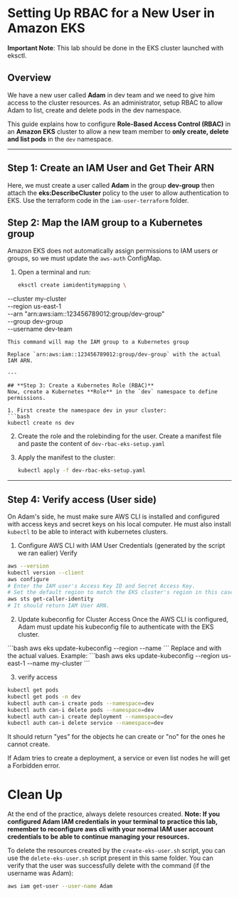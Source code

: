 # Setting Up RBAC for a New User in Amazon EKS

**Important Note**: This lab should be done in the EKS cluster launched with eksctl.

## **Overview**

We have a new user called **Adam** in dev team and we need to give him access to the cluster resources. As an administrator, setup RBAC to allow Adam to list, create and delete pods in the dev namespace. 

This guide explains how to configure **Role-Based Access Control (RBAC)** in an **Amazon EKS** cluster to allow a new team member to **only create, delete and list pods** in the `dev` namespace.

---

## **Step 1: Create an IAM User and Get Their ARN**

Here, we must create a user called **Adam** in the group **dev-group** then attach the **eks:DescribeCluster** policy to the user to allow authentication to EKS. Use the terraform code in the `iam-user-terraform` folder.


## **Step 2: Map the IAM group to a Kubernetes group**
Amazon EKS does not automatically assign permissions to IAM users or groups, so we must update the `aws-auth` ConfigMap.

1. Open a terminal and run:

   ```sh
   eksctl create iamidentitymapping \
  --cluster my-cluster \
  --region us-east-1 \
  --arn "arn:aws:iam::123456789012:group/dev-group" \
  --group dev-group \
  --username dev-team
   ```
This command will map the IAM group to a Kubernetes group

   Replace `arn:aws:iam::123456789012:group/dev-group` with the actual IAM ARN.

---

## **Step 3: Create a Kubernetes Role (RBAC)**
Now, create a Kubernetes **Role** in the `dev` namespace to define permissions.

1. First create the namespace dev in your cluster: 
```bash
kubectl create ns dev
```

2. Create the role and the rolebinding for the user. Create a manifest file and paste the content of `dev-rbac-eks-setup.yaml`

3. Apply the manifest to the cluster:

   ```sh
   kubectl apply -f dev-rbac-eks-setup.yaml
   ```

---

## **Step 4: Verify access (User side)**

On Adam's side, he must make sure AWS CLI is installed and configured with access keys and secret keys on his local computer. He must also install `kubectl` to be able to interact with kubernetes clusters.
1. Configure AWS CLI with IAM User Credentials (generated by the script we ran ealier)
Verify
```bash
aws --version
kubectl version --client
aws configure
# Enter the IAM user's Access Key ID and Secret Access Key.
# Set the default region to match the EKS cluster's region in this case us-east-1
aws sts get-caller-identity
# It should return IAM User ARN.
```
2. Update kubeconfig for Cluster Access
Once the AWS CLI is configured, Adam must update his kubeconfig file to authenticate with the EKS cluster.

´´´bash
aws eks update-kubeconfig --region <region> --name <cluster-name>
´´´
Replace <region> and <cluster-name> with the actual values. Example:
´´´bash
aws eks update-kubeconfig --region us-east-1 --name my-cluster
´´´

3. verify access
```bash
kubectl get pods
kubectl get pods -n dev
kubectl auth can-i create pods --namespace=dev
kubectl auth can-i delete pods --namespace=dev
kubectl auth can-i create deployment --namespace=dev
kubectl auth can-i delete service --namespace=dev
```
It should return "yes" for the objects he can create or "no" for the ones he cannot create.

If Adam tries to create a deployment, a service or even list nodes he will get a Forbidden error.

# Clean Up

At the end of the practice, always delete resources created.
**Note: If you configured Adam IAM credentials in your terminal to practice this lab, remember to reconfigure aws cli with your normal IAM user account credentials to be able to continue managing your resources.**

To delete the resources created by the `create-eks-user.sh` script, you can use the `delete-eks-user.sh` script present in this same folder.
You can verify that the user was successfully delete with the command (if the username was Adam):

```bash
aws iam get-user --user-name Adam
```
